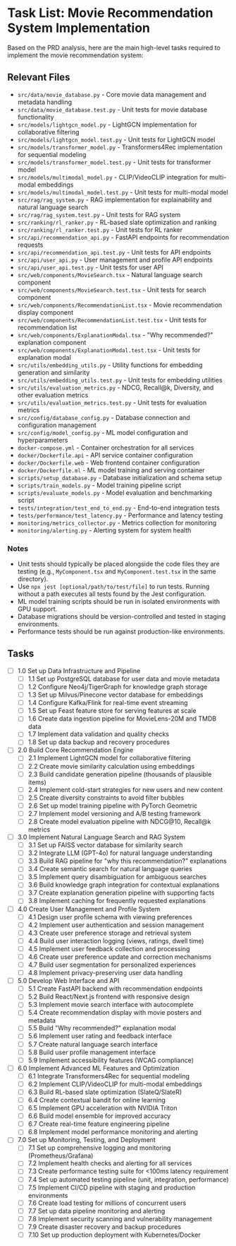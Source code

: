 # Task List: Movie Recommendation System Implementation

Based on the PRD analysis, here are the main high-level tasks required to implement the movie recommendation system:

## Relevant Files

- `src/data/movie_database.py` - Core movie data management and metadata handling
- `src/data/movie_database.test.py` - Unit tests for movie database functionality
- `src/models/lightgcn_model.py` - LightGCN implementation for collaborative filtering
- `src/models/lightgcn_model.test.py` - Unit tests for LightGCN model
- `src/models/transformer_model.py` - Transformers4Rec implementation for sequential modeling
- `src/models/transformer_model.test.py` - Unit tests for transformer model
- `src/models/multimodal_model.py` - CLIP/VideoCLIP integration for multi-modal embeddings
- `src/models/multimodal_model.test.py` - Unit tests for multi-modal model
- `src/rag/rag_system.py` - RAG implementation for explainability and natural language search
- `src/rag/rag_system.test.py` - Unit tests for RAG system
- `src/ranking/rl_ranker.py` - RL-based slate optimization and ranking
- `src/ranking/rl_ranker.test.py` - Unit tests for RL ranker
- `src/api/recommendation_api.py` - FastAPI endpoints for recommendation requests
- `src/api/recommendation_api.test.py` - Unit tests for API endpoints
- `src/api/user_api.py` - User management and profile API endpoints
- `src/api/user_api.test.py` - Unit tests for user API
- `src/web/components/MovieSearch.tsx` - Natural language search component
- `src/web/components/MovieSearch.test.tsx` - Unit tests for search component
- `src/web/components/RecommendationList.tsx` - Movie recommendation display component
- `src/web/components/RecommendationList.test.tsx` - Unit tests for recommendation list
- `src/web/components/ExplanationModal.tsx` - "Why recommended?" explanation component
- `src/web/components/ExplanationModal.test.tsx` - Unit tests for explanation modal
- `src/utils/embedding_utils.py` - Utility functions for embedding generation and similarity
- `src/utils/embedding_utils.test.py` - Unit tests for embedding utilities
- `src/utils/evaluation_metrics.py` - NDCG, Recall@k, Diversity, and other evaluation metrics
- `src/utils/evaluation_metrics.test.py` - Unit tests for evaluation metrics
- `src/config/database_config.py` - Database connection and configuration management
- `src/config/model_config.py` - ML model configuration and hyperparameters
- `docker-compose.yml` - Container orchestration for all services
- `docker/Dockerfile.api` - API service container configuration
- `docker/Dockerfile.web` - Web frontend container configuration
- `docker/Dockerfile.ml` - ML model training and serving container
- `scripts/setup_database.py` - Database initialization and schema setup
- `scripts/train_models.py` - Model training pipeline script
- `scripts/evaluate_models.py` - Model evaluation and benchmarking script
- `tests/integration/test_end_to_end.py` - End-to-end integration tests
- `tests/performance/test_latency.py` - Performance and latency testing
- `monitoring/metrics_collector.py` - Metrics collection for monitoring
- `monitoring/alerting.py` - Alerting system for system health

### Notes

- Unit tests should typically be placed alongside the code files they are testing (e.g., `MyComponent.tsx` and `MyComponent.test.tsx` in the same directory).
- Use `npx jest [optional/path/to/test/file]` to run tests. Running without a path executes all tests found by the Jest configuration.
- ML model training scripts should be run in isolated environments with GPU support.
- Database migrations should be version-controlled and tested in staging environments.
- Performance tests should be run against production-like environments.

## Tasks

- [ ] 1.0 Set up Data Infrastructure and Pipeline
  - [ ] 1.1 Set up PostgreSQL database for user data and movie metadata
  - [ ] 1.2 Configure Neo4j/TigerGraph for knowledge graph storage
  - [ ] 1.3 Set up Milvus/Pinecone vector database for embeddings
  - [ ] 1.4 Configure Kafka/Flink for real-time event streaming
  - [ ] 1.5 Set up Feast feature store for serving features at scale
  - [ ] 1.6 Create data ingestion pipeline for MovieLens-20M and TMDB data
  - [ ] 1.7 Implement data validation and quality checks
  - [ ] 1.8 Set up data backup and recovery procedures

- [ ] 2.0 Build Core Recommendation Engine
  - [ ] 2.1 Implement LightGCN model for collaborative filtering
  - [ ] 2.2 Create movie similarity calculation using embeddings
  - [ ] 2.3 Build candidate generation pipeline (thousands of plausible items)
  - [ ] 2.4 Implement cold-start strategies for new users and new content
  - [ ] 2.5 Create diversity constraints to avoid filter bubbles
  - [ ] 2.6 Set up model training pipeline with PyTorch Geometric
  - [ ] 2.7 Implement model versioning and A/B testing framework
  - [ ] 2.8 Create model evaluation pipeline with NDCG@10, Recall@k metrics

- [ ] 3.0 Implement Natural Language Search and RAG System
  - [ ] 3.1 Set up FAISS vector database for similarity search
  - [ ] 3.2 Integrate LLM (GPT-4o) for natural language understanding
  - [ ] 3.3 Build RAG pipeline for "why this recommendation?" explanations
  - [ ] 3.4 Create semantic search for natural language queries
  - [ ] 3.5 Implement query disambiguation for ambiguous searches
  - [ ] 3.6 Build knowledge graph integration for contextual explanations
  - [ ] 3.7 Create explanation generation pipeline with supporting facts
  - [ ] 3.8 Implement caching for frequently requested explanations

- [ ] 4.0 Create User Management and Profile System
  - [ ] 4.1 Design user profile schema with viewing preferences
  - [ ] 4.2 Implement user authentication and session management
  - [ ] 4.3 Create user preference storage and retrieval system
  - [ ] 4.4 Build user interaction logging (views, ratings, dwell time)
  - [ ] 4.5 Implement user feedback collection and processing
  - [ ] 4.6 Create user preference update and correction mechanisms
  - [ ] 4.7 Build user segmentation for personalized experiences
  - [ ] 4.8 Implement privacy-preserving user data handling

- [ ] 5.0 Develop Web Interface and API
  - [ ] 5.1 Create FastAPI backend with recommendation endpoints
  - [ ] 5.2 Build React/Next.js frontend with responsive design
  - [ ] 5.3 Implement movie search interface with autocomplete
  - [ ] 5.4 Create recommendation display with movie posters and metadata
  - [ ] 5.5 Build "Why recommended?" explanation modal
  - [ ] 5.6 Implement user rating and feedback interface
  - [ ] 5.7 Create natural language search interface
  - [ ] 5.8 Build user profile management interface
  - [ ] 5.9 Implement accessibility features (WCAG compliance)

- [ ] 6.0 Implement Advanced ML Features and Optimization
  - [ ] 6.1 Integrate Transformers4Rec for sequential modeling
  - [ ] 6.2 Implement CLIP/VideoCLIP for multi-modal embeddings
  - [ ] 6.3 Build RL-based slate optimization (SlateQ/SlateR)
  - [ ] 6.4 Create contextual bandit for online learning
  - [ ] 6.5 Implement GPU acceleration with NVIDIA Triton
  - [ ] 6.6 Build model ensemble for improved accuracy
  - [ ] 6.7 Create real-time feature engineering pipeline
  - [ ] 6.8 Implement model performance monitoring and alerting

- [ ] 7.0 Set up Monitoring, Testing, and Deployment
  - [ ] 7.1 Set up comprehensive logging and monitoring (Prometheus/Grafana)
  - [ ] 7.2 Implement health checks and alerting for all services
  - [ ] 7.3 Create performance testing suite for <100ms latency requirement
  - [ ] 7.4 Set up automated testing pipeline (unit, integration, performance)
  - [ ] 7.5 Implement CI/CD pipeline with staging and production environments
  - [ ] 7.6 Create load testing for millions of concurrent users
  - [ ] 7.7 Set up data pipeline monitoring and alerting
  - [ ] 7.8 Implement security scanning and vulnerability management
  - [ ] 7.9 Create disaster recovery and backup procedures
  - [ ] 7.10 Set up production deployment with Kubernetes/Docker 